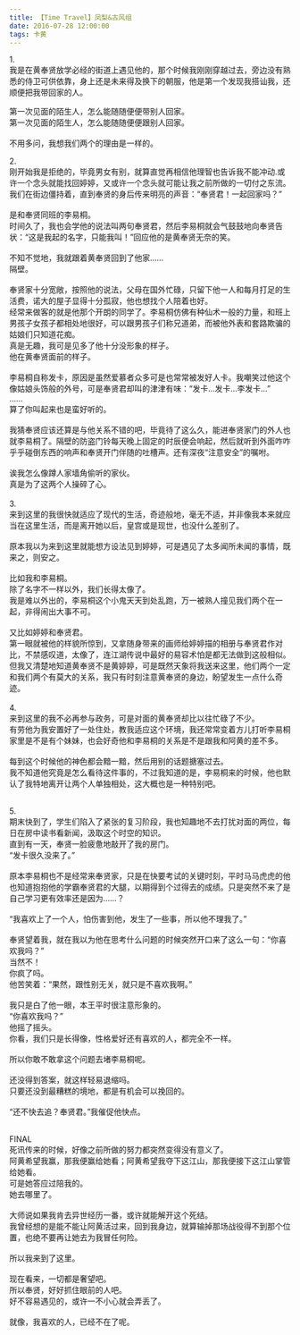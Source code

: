 ```yaml
---
title: 【Time Travel】凤梨&古风组
date: 2016-07-28 12:00:00
tags: 卡黄
---
```


1.<br>
我是在黄奉贤放学必经的街道上遇见他的，那个时候我刚刚穿越过去，旁边没有熟悉的侍卫可供依靠，身上还是未来得及换下的朝服，他是第一个发现我搭讪我，还顺便把我带回家的人。 
<!-- more --> 
第一次见面的陌生人，怎么能随随便便带别人回家。  
第一次见面的陌生人，怎么能随随便便跟别人回家。  
<br>
不用多问，我想我们两个的理由是一样的。  

2.<br>
刚开始我是拒绝的，毕竟男女有别，就算直觉再相信他理智也告诉我不能冲动.或许一个念头就能找回婷婷，又或许一个念头就可能让我之前所做的一切付之东流。  
我们在街边僵持着，直到奉贤的身后传来明亮的声音：“奉贤君！一起回家吗？”  
<br>
是和奉贤同班的李易桐。  
时间久了，我也会学他的说法叫两句奉贤君，然后李易桐就会气鼓鼓地向奉贤告状：“这是我起的名字，只能我叫！”回应他的是黄奉贤无奈的笑。  
<br>
不知不觉地，我就跟着黄奉贤回到了他家……  
隔壁。  
<br>
奉贤家十分宽敞，按照他的说法，父母在国外忙碌，只留下他一人和每月打足的生活费，诺大的屋子显得十分孤寂，他也想找个人陪着也好。  
经常来做客的就是他那个开朗的同学了。李易桐仿佛有种仙术一般的力量，和班上男孩子女孩子都相处地很好，可以跟男孩子们称兄道弟，而被他外表和套路欺骗的姑娘们只知道花痴。  
真是无趣，我可是见多了他十分没形象的样子。  
他在黄奉贤面前的样子。  
<br>
李易桐自称发卡，原因是虽然爱慕者众多可是也常常被发好人卡。我嘲笑过他这个像姑娘头饰般的外号，可是奉贤君却叫的津津有味：“发卡…发卡…李发卡…”  
……  
算了你叫起来也是蛮好听的。  
<br>
我猜奉贤应该还算是与他关系不错的吧，毕竟待了这么久，能进奉贤家门的外人也就李易桐了。隔壁的防盗门铃每天晚上固定的时辰便会响起，然后就听到外面咋咋乎乎碰倒东西的响声和奉贤开门伴随的吐槽声。还有深夜“注意安全”的嘱咐。  
<br>
诶我怎么像蹲人家墙角偷听的家伙。  
真是为了这两个人操碎了心。  
<br>
3.<br>
来到这里的我很快就适应了现代的生活，奇迹般地，毫无不适，并非像我本来就应当在这里生活，而是离开她以后，皇宫或是现世，也没什么差别了。  
<br>
原本我以为来到这里就能想方设法见到婷婷，可是遇见了太多闻所未闻的事情，既来之，则安之。  
<br>
比如我和李易桐。  
除了名字不一样以外，我们长得太像了。  
我是难以外出的，李易桐这个小鬼天天到处乱跑，万一被熟人撞见我们两个在一起，非得闹出大事不可。  
<br>
又比如婷婷和奉贤君。  
第一眼就被他的样貌所惊到，又拿随身带来的画师给婷婷描的相册与奉贤君作对比，不禁感叹道，太像了，连江湖传说中最好的易容术怕是都无法做到这般相似。  
但我又清楚地知道黄奉贤不是黄婷婷，可是既然天象将我送来这里，他们两个一定和我们两个有莫大的关系，我只有时刻注意黄奉贤的身边，盼望发生一点什么奇迹。  
<br>
4.<br>
来到这里的我不必再参与政务，可是对面的黄奉贤却比以往忙碌了不少。  
有劳他为我安置好了一处住处，教我适应这个环境，我还常常变着方儿打听李易桐家里是不是有个妹妹，也会好奇他和李易桐的关系是不是跟我和阿黄的差不多。  
<br>
每到这个时候他的神色都会黯一黯，然后用别的话题搪塞过去。  
我不知道他究竟是怎么看待这件事的，不过我知道的是，李易桐来的时候，他也默认了我特地离开让两个人单独相处，这大概也是一种特别吧。  
<br>

5.<br>
期末快到了，学生们陷入了紧张的复习阶段，我也知趣地不去打扰对面的两位，每日在房中读书看新闻，汲取这个时空的知识。  
直到有一天，奉贤一脸疲惫地敲开了我的房门。  
“发卡很久没来了。”  
<br>
原本李易桐也不是经常来奉贤家，只是在快要考试的关键时刻，平时马马虎虎的他也知道抱抱他的学霸奉贤君的大腿，以期得到个过得去的成绩。只是突然不来了是自己学习更有效率还是因为……？  
<br>
“我喜欢上了一个人，怕伤害到他，发生了一些事，所以他不理我了。”  
<br>
奉贤望着我，就在我以为他在思考什么问题的时候突然开口来了这么一句：“你喜欢我吗？”  
当然不！  
你疯了吗。  
他苦笑着：“果然，跟性别无关，就只是不喜欢我啊。”  
<br>
我只是白了他一眼，本王平时很注意形象的。  
“你喜欢我吗？”  
他摇了摇头。  
你看，我们只是长得像，性格爱好还有喜欢的人，都完全不一样。  
<br>
所以你敢不敢拿这个问题去堵李易桐呢。  
<br>
还没得到答案，就这样轻易退缩吗。  
只要还没到最糟糕的境地，都是有机会可以挽回的。  
<br>
“还不快去追？奉贤君。”我催促他快点。  
<br>

FINAL  
死讯传来的时候，好像之前所做的努力都突然变得没有意义了。  
阿黄希望我赢，那我便赢给她看；阿黄希望我夺下这江山，那我便接下这江山掌管给她看。  
可是她答应过陪我的。  
她去哪里了。  
<br>
大师说如果我肯去异世经历一番，或许就能解开这个死结。  
我曾经想的是能不能让阿黄活过来，回到我身边，就算输掉那场战役得不到那个位置，也绝不要再让她去为我冒任何险。  
<br>
所以我来到了这里。  
<br>
现在看来，一切都是奢望吧。  
所以奉贤，好好抓住眼前的人吧。  
好不容易遇见的，或许一不小心就会弄丢了。  
<br>
就像，我喜欢的人，已经不在了呢。  
<br><br>
